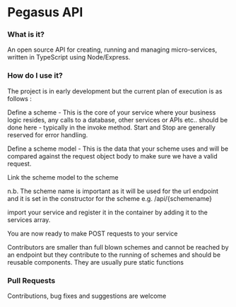 # Pegasus API

### What is it?

An open source API for creating, running and managing micro-services, written in TypeScript using Node/Express.

### How do I use it?

The project is in early development but the current plan of execution is as follows :

Define a scheme - This is the core of your service where your business logic resides, any calls to a database, other services or APIs etc.. should be done here - typically in the invoke method. Start and Stop are generally reserved for error handling.

Define a scheme model - This is the data that your scheme uses and will be compared against the request object body to make sure we have a valid request.

Link the scheme model to the scheme

n.b. The scheme name is important as it will be used for the url endpoint and it is set in the constructor for the scheme  e.g. /api/{schemename}

import your service and register it in the container by adding it to the services array.

You are now ready to make POST requests to your service

Contributors are smaller than full blown schemes and cannot be reached by an endpoint but they contribute to the running of schemes and should be reusable components. They are usually pure static functions

### Pull Requests

Contributions, bug fixes and suggestions are welcome
